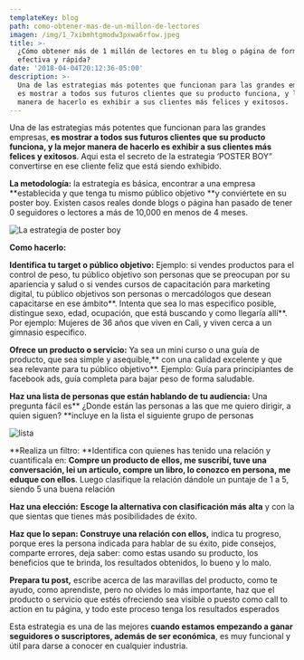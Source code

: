 ```yaml
---
templateKey: blog
path: como-obtener-mas-de-un-millon-de-lectores
imagen: /img/1_7xibmhtgmodw3pxwa6rfow.jpeg
title: >-
  ¿Cómo obtener más de 1 millón de lectores en tu blog o página de forma
  efectiva y rápida?
date: '2018-04-04T20:12:36-05:00'
description: >-
  Una de las estrategias más potentes que funcionan para las grandes empresas,
  es mostrar a todos sus futuros clientes que su producto funciona, y la mejor
  manera de hacerlo es exhibir a sus clientes más felices y exitosos.
---
```

Una de las estrategias más potentes que funcionan para las grandes empresas, **es mostrar a todos sus futuros clientes que su producto funciona, y la mejor manera de hacerlo es exhibir a sus clientes más felices y exitosos**. Aqui esta el secreto de la estrategia ‘POSTER BOY” convertirse en ese cliente feliz que está siendo exhibido.

**La metodología:** la estrategia es básica, encontrar a una empresa **establecida y que tenga tu mismo público objetivo **y conviértete en su poster boy. Existen casos reales donde blogs o página han pasado de tener 0 seguidores o lectores a más de 10,000 en menos de 4 meses.

![La estrategia de poster boy](/img/1_rfo3cswt7uu6uxzbwnkb4q.png)

**Como hacerlo:**

**Identifica tu target o público objetivo:** Ejemplo: si vendes productos para el control de peso, tu público objetivo son personas que se preocupan por su apariencia y salud o si vendes cursos de capacitación para marketing digital, tu público objetivos son personas o mercadólogos que desean capacitarse en ese ámbito**. Intenta que sea lo mas especifico posible, distingue sexo, edad, ocupación, que está buscando y como llegaría allí**. Por ejemplo: Mujeres de 36 años que viven en Cali, y viven cerca a un gimnasio especifico.

**Ofrece un producto o servicio:** Ya sea un mini curso o una guía de producto, que sea simple y asequible,** con una calidad excelente y que sea relevante para tu público objetivo**. Ejemplo: Guía para principiantes de facebook ads, guía completa para bajar peso de forma saludable.

**Haz una lista de personas que están hablando de tu audiencia:** Una pregunta fácil es** ¿Donde están las personas a las que me quiero dirigir, a quien siguen? **incluye en la lista el siguiente grupo de personas

![lista](/img/1_csahpfdext-eagr2ab22ug.png)

**Realiza un filtro: **Identifica con quienes has tenido una relación y cuantificala en: **Compre un producto de ellos, me suscribí, tuve una conversación, lei un articulo, compre un libro, lo conozco en persona, me eduque con ellos**. Luego clasifique la relación dándole un puntaje de 1 a 5, siendo 5 una buena relación

**Haz una elección:** **Escoge la alternativa con clasificación más alta** y con la que sientas que tienes más posibilidades de éxito.

**Haz que lo sepan: Construye una relación con ellos,** indica tu progreso, porque eres la persona indicada para hablar de su éxito, pide consejos, comparte errores, deja saber: como estas usando su producto, los beneficios que te brinda, los resultados obtenidos, lo bueno y lo malo.

**Prepara tu post,** escribe acerca de las maravillas del producto, como te ayudo, como aprendiste, pero no olvides lo más importante, haz que el producto o servicio que estés ofreciendo sea visible o puesto como call to action en tu página, y todo este proceso tenga los resultados esperados

Esta estrategia es una de las mejores **cuando estamos empezando a ganar seguidores o suscriptores, además de ser económica**, es muy funcional y útil para darse a conocer en cualquier industria.
